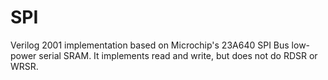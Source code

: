 # SPI
Verilog 2001 implementation based on Microchip's 23A640 SPI Bus low-power serial SRAM. It implements read and write, but does not do RDSR or WRSR.
